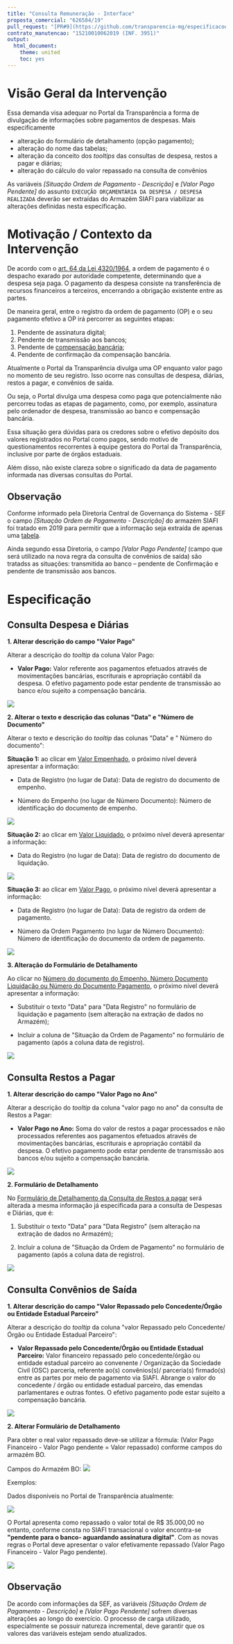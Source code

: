 ```yaml
---
title: "Consulta Remuneração - Interface"
proposta_comercial: "626584/19"
pull_request: "[PR#9](https://github.com/transparencia-mg/especificacoes-portal-transparencia/pull/9)"
contrato_manutencao: "15210010062019 (INF. 3951)"
output:
  html_document:
    theme: united
    toc: yes
---
```


# Visão Geral da Intervenção

Essa demanda visa adequar no Portal da Transparência a forma de divulgação de informações sobre pagamentos de despesas. Mais especificamente

* alteração do formulário de detalhamento (opção pagamento);
* alteração do nome das tabelas;
* alteração da conceito dos _tooltips_ das consultas de despesa, restos a pagar e diárias;
* alteração do cálculo do valor repassado na consulta de convênios

As variáveis _[Situação Ordem de Pagamento - Descrição]_ e _[Valor Pago Pendente]_ do assunto `EXECUÇÃO ORÇAMENTÁRIA DA DESPESA / DESPESA REALIZADA` deverão ser extraídas do Armazém SIAFI para viabilizar as alterações definidas nesta especificação.

# Motivação / Contexto da Intervenção

De acordo com o [art. 64 da Lei 4320/1964](http://www.planalto.gov.br/ccivil_03/leis/l4320.htm#art64), a ordem de pagamento é o despacho exarado por autoridade competente, determinando que a despesa seja paga. O pagamento da despesa consiste na transferência de recursos financeiros a terceiros, encerrando a obrigação existente entre as partes.

De maneira geral, entre o registro da ordem de pagamento (OP) e o seu pagamento efetivo a OP irá percorrer as seguintes etapas:

1. Pendente de assinatura digital;
1. Pendente de transmissão aos bancos;
1. Pendente de [compensação bancária](https://contaembanco.com.br/servicos/quais-sao-os-prazos-de-compensacao-bancaria/);
1. Pendente de confirmação da compensação bancária.

Atualmente o Portal da Transparência divulga uma OP enquanto valor pago no momento de seu registro. Isso ocorre nas consultas de despesa, diárias, restos a pagar, e convênios de saída.

Ou seja, o Portal divulga uma despesa como paga que potencialmente não percorreu todas as etapas de pagamento, como, por exemplo, assinatura pelo ordenador de despesa, transmissão ao banco e compensação bancária.

Essa situação gera dúvidas para os credores sobre o efetivo depósito dos valores registrados no Portal como pagos, sendo motivo de questionamentos recorrentes à equipe gestora do Portal da Transparência, inclusive por parte de órgãos estaduais.

Além disso, não existe clareza sobre o significado da data de pagamento informada nas diversas consultas do Portal.

## Observação

Conforme informado pela Diretoria Central de Governança do Sistema - SEF o campo _[Situação Ordem de Pagamento - Descrição]_ do armazém SIAFI foi tratado em 2019 para permitir que a informação seja extraída de apenas uma [tabela](static/static/espec-SEF-situacao-ordem-pagamento.docx).

Ainda segundo essa Diretoria, o campo _[Valor Pago Pendente]_ (campo que será utilizado na nova regra da consulta de convênios de saída) são tratadss as situações: transmitida ao banco – pendente de Confirmação e pendente de transmissão aos bancos.

# Especificação

## Consulta Despesa e Diárias

__1. Alterar descrição do campo "Valor Pago"__

Alterar a descrição do _tooltip_ da coluna Valor Pago:

* __Valor Pago:__ Valor referente aos pagamentos efetuados através de movimentações bancárias, escriturais e apropriação contábil da despesa. O efetivo pagamento pode estar pendente de transmissão ao banco e/ou sujeito a compensação bancária.

![](static/espec-tooltip-valor-pago.jpg)


__2. Alterar o texto e descrição das colunas "Data" e "Número de Documento"__

Alterar o texto e descrição do _tooltip_ das colunas "Data" e " Número do documento":

 __Situação 1:__ ao clicar em [Valor Empenhado](http://www.transparencia.mg.gov.br/despesa-estado/despesa/despesa-orgaos/2020/01-01-2020/31-12-2020/4009/1910/457/20/42/1264408/2771/empenhado), o próximo nível deverá apresentar a informação:

  - Data de Registro (no lugar de Data): Data de registro do documento de empenho.

  - Número do Empenho (no lugar de Número Documento): Número de identificação do documento de empenho.

  ![](static/espec-tooltip-empenho.jpg)

__Situação 2:__ ao clicar em [Valor Liquidado](http://www.transparencia.mg.gov.br/despesa-estado/despesa/despesa-orgaos/2020/01-01-2020/31-12-2020/4009/1910/457/20/42/1264408/2771/liquidado), o próximo nível deverá apresentar a informação:

  - Data do Registro (no lugar de Data): Data de registro do documento de liquidação.

  ![](static/espec-tooltip-liquidacao.jpg)

__Situação 3:__ ao clicar em [Valor Pago](http://www.transparencia.mg.gov.br/despesa-estado/despesa/despesa-orgaos/2020/01-01-2020/31-12-2020/4009/1910/457/20/42/1264408/2771/pago), o próximo nível deverá apresentar a informação:

  - Data de Registro (no lugar de Data): Data de registro da ordem de pagamento.

  - Número da Ordem Pagamento (no lugar de Número Documento): Número de identificação do documento da ordem de pagamento.

![](static/espec-tooltip-op-pagamento.jpg)

__3. Alteração do Formulário de Detalhamento__

Ao clicar no [Número do documento do Empenho, Número Documento Liquidação ou Número do Documento Pagamento](http://www.transparencia.mg.gov.br/despesa-estado/despesa/despesa-orgaos/2020/01-01-2020/31-12-2020/4009/1910/457/20/42/1264408/2771/empenhado/16/12589445/0/0), o próximo nível deverá apresentar a informação:

* Substituir o texto "Data" para "Data Registro" no formulário de liquidação e pagamento (sem alteração na extração de dados no Armazém);

* Incluir a coluna de "Situação da Ordem de Pagamento" no formulário de pagamento (após a coluna data de registro).

![](static/espec-formulario-detalhamento-despesa.jpg)


## Consulta Restos a Pagar

__1. Alterar descrição do campo "Valor Pago no Ano"__

Alterar a descrição do _tooltip_ da coluna "valor pago no ano" da consulta de Restos a Pagar:

  - __Valor Pago no Ano:__ Soma do valor de restos a pagar processados e não processados referentes aos pagamentos efetuados através de movimentações bancárias, escriturais e apropriação contábil da despesa. O efetivo pagamento pode estar pendente de transmissão aos bancos e/ou sujeito a compensação bancária.

![](static/espec-tooltip-valor-pago-ano.jpg)

__2. Formulário de Detalhamento__

No [Formulário de Detalhamento da Consulta de Restos a pagar](http://transparencia.mg.gov.br/despesa-estado/restos-a-pagar/restospagar-orgaos/2019/3853/546/42/20/3065/130/58/5933374) será alterada a mesma informação já especificada para a consulta de Despesas e Diárias, que é:

1. Substituir o texto "Data" para "Data Registro" (sem alteração na extração de dados no Armazém);

2. Incluir a coluna de "Situação da Ordem de Pagamento" no formulário de pagamento (após a coluna data de registro).

![](static/espec-formulario-detalhamento-despesa.jpg)

## Consulta Convênios de Saída

__1. Alterar descrição do campo "Valor Repassado pelo Concedente/Órgão ou Entidade Estadual Parceiro"__

Alterar a descrição do _tooltip_ da coluna "valor Repassado pelo Concedente/Órgão ou Entidade Estadual Parceiro":

  * __Valor Repassado pelo Concedente/Órgão ou Entidade Estadual Parceiro:__ Valor financeiro repassado pelo concedente/órgão ou entidade estadual parceiro ao convenente / Organização da Sociedade Civil (OSC) parceria, referente ao(s) convênios(s)/ parceria(s) firmado(s) entre as partes por meio de pagamento via SIAFI. Abrange o valor do concedente / órgão ou entidade estadual parceiro, das emendas parlamentares e outras fontes. O efetivo pagamento pode estar sujeito a compensação bancária.

![](static/espec-tooltip-convenio-saida.jpg)


__2. Alterar Formulário de Detalhamento__

Para obter o real valor repassado deve-se utilizar a fórmula: (Valor Pago Financeiro - Valor Pago pendente =  Valor repassado) conforme campos do armazém BO.

Campos do Armazém BO:
![](static/espec-bo-tabela-convenio-saida.png)

Exemplos:

Dados disponíveis no Portal de Transparência atualmente:

![](static/espec-portal-formulario-convenio-saida.png)

O Portal apresenta como repassado o valor total de R$ 35.000,00 no entanto, conforme consta no SIAFI transacional o valor encontra-se __"pendente para o banco- aguardando assinatura digital"__. Com as novas regras o Portal deve apresentar o valor efetivamente repassado (Valor Pago Financeiro - Valor Pago pendente).

![](static/espec-siafi-op-1547-convenio-saida-.png)

## Observação

De acordo com informações da SEF, as variáveis _[Situação Ordem de Pagamento - Descrição]_ e _[Valor Pago Pendente]_ sofrem diversas alterações ao longo do exercício. O processo de carga utilizado, especialmente se possuir natureza incremental, deve garantir que os valores das variáveis estejam sendo atualizados.

